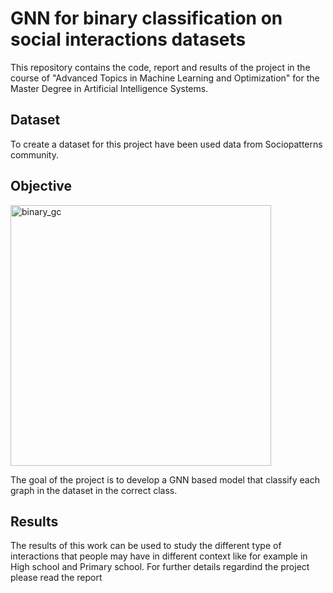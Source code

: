 # GNN for binary classification on social interactions datasets

This repository contains the code, report and results of the project in the course of "Advanced Topics in Machine Learning and Optimization" for the Master Degree in Artificial Intelligence Systems.

## Dataset
To create a dataset for this project have been used data from Sociopatterns community.

## Objective

<img width="417" alt="binary_gc" src="https://user-images.githubusercontent.com/51090995/158566343-8ef899bf-1226-4379-994b-5effde790335.png">

The goal of the project is to develop a GNN based model that classify each graph in the dataset in the correct class.


## Results
The results of this work can be used to study the different type of interactions that people may have in different context like for example in High school and Primary school. For further details regardind the project please read the report
